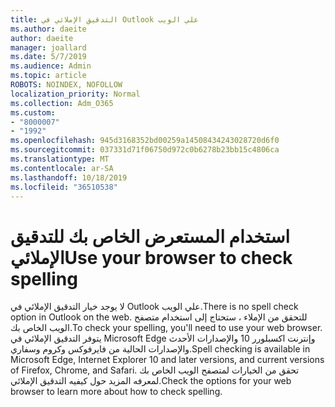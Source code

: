 ```yaml
---
title: التدقيق الإملائي في Outlook علي الويب
ms.author: daeite
author: daeite
manager: joallard
ms.date: 5/7/2019
ms.audience: Admin
ms.topic: article
ROBOTS: NOINDEX, NOFOLLOW
localization_priority: Normal
ms.collection: Adm_O365
ms.custom:
- "8000007"
- "1992"
ms.openlocfilehash: 945d3168352bd00259a14508434243028720d6f0
ms.sourcegitcommit: 037331d71f06750d972c0b6278b23bb15c4806ca
ms.translationtype: MT
ms.contentlocale: ar-SA
ms.lasthandoff: 10/18/2019
ms.locfileid: "36510538"
---
```

# <a name="use-your-browser-to-check-spelling"></a><span data-ttu-id="41770-102">استخدام المستعرض الخاص بك للتدقيق الإملائي</span><span class="sxs-lookup"><span data-stu-id="41770-102">Use your browser to check spelling</span></span>

<span data-ttu-id="41770-103">لا يوجد خيار التدقيق الإملائي في Outlook علي الويب.</span><span class="sxs-lookup"><span data-stu-id="41770-103">There is no spell check option in Outlook on the web.</span></span> <span data-ttu-id="41770-104">للتحقق من الإملاء ، ستحتاج إلى استخدام متصفح الويب الخاص بك.</span><span class="sxs-lookup"><span data-stu-id="41770-104">To check your spelling, you'll need to use your web browser.</span></span> <span data-ttu-id="41770-105">يتوفر التدقيق الإملائي في Microsoft Edge وإنترنت اكسبلورر 10 والإصدارات الأحدث والإصدارات الحالية من فايرفوكس وكروم وسفاري.</span><span class="sxs-lookup"><span data-stu-id="41770-105">Spell checking is available in Microsoft Edge, Internet Explorer 10 and later versions, and current versions of Firefox, Chrome, and Safari.</span></span> <span data-ttu-id="41770-106">تحقق من الخيارات لمتصفح الويب الخاص بك لمعرفه المزيد حول كيفيه التدقيق الإملائي.</span><span class="sxs-lookup"><span data-stu-id="41770-106">Check the options for your web browser to learn more about how to check spelling.</span></span>